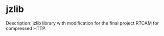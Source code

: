 # jzlib

Description:
jzlib library with modification for the final project RTCAM for compressed HTTP.
